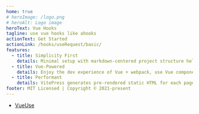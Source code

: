 ```yaml
---
home: true
# heroImage: /logo.png
# heroAlt: Logo image
heroText: Vue Hooks
tagline: use vue hooks like ahooks
actionText: Get Started
actionLink: /hooks/useRequest/basic/
features:
  - title: Simplicity First
    details: Minimal setup with markdown-centered project structure helps you focus on writing.
  - title: Vue-Powered
    details: Enjoy the dev experience of Vue + webpack, use Vue components in markdown, and develop custom themes with Vue.
  - title: Performant
    details: VitePress generates pre-rendered static HTML for each page, and runs as an SPA once a page is loaded.
footer: MIT Licensed | Copyright © 2021-present
---
```


- [VueUse](https://vueuse.org/functions.html)
